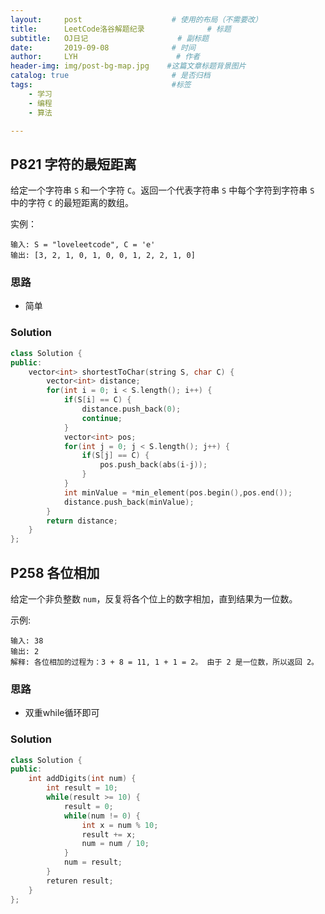 ```yaml
---
layout:     post                    # 使用的布局（不需要改）
title:      LeetCode洛谷解题纪录	           	# 标题 
subtitle:   OJ日记					# 副标题
date:       2019-09-08              # 时间
author:     LYH                      # 作者
header-img: img/post-bg-map.jpg    #这篇文章标题背景图片
catalog: true                       # 是否归档
tags:                               #标签
    - 学习
    - 编程
    - 算法

---
```


## P821 字符的最短距离

给定一个字符串 `S` 和一个字符 `C`。返回一个代表字符串 `S` 中每个字符到字符串 `S` 中的字符 `C` 的最短距离的数组。


实例：

```
输入: S = "loveleetcode", C = 'e'
输出: [3, 2, 1, 0, 1, 0, 0, 1, 2, 2, 1, 0]
```

### 思路

* 简单

### Solution

```c++
class Solution {
public:
    vector<int> shortestToChar(string S, char C) {
        vector<int> distance;
        for(int i = 0; i < S.length(); i++) {
            if(S[i] == C) {
                distance.push_back(0);
                continue;
            }
            vector<int> pos;
            for(int j = 0; j < S.length(); j++) {
                if(S[j] == C) {
                    pos.push_back(abs(i-j));
                }
            }
            int minValue = *min_element(pos.begin(),pos.end()); 
            distance.push_back(minValue);
        }
        return distance;
    }
};
```

## P258 各位相加

给定一个非负整数 `num`，反复将各个位上的数字相加，直到结果为一位数。

示例:

```
输入: 38
输出: 2 
解释: 各位相加的过程为：3 + 8 = 11, 1 + 1 = 2。 由于 2 是一位数，所以返回 2。
```

### 思路

* 双重while循环即可

### Solution

```c++
class Solution {
public:
    int addDigits(int num) {
        int result = 10;
        while(result >= 10) {
            result = 0;
            while(num != 0) {
                int x = num % 10;
                result += x;
                num = num / 10;
            }
            num = result;
        }
        returen result;
    }
};
```

